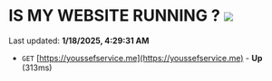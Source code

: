 # IS MY WEBSITE RUNNING ? [![](https://img.shields.io/static/v1?label=Sponsor&message=%E2%9D%A4&logo=GitHub&color=%23fe8e86)](https://github.com/sponsors/Youssef-Lehmam)

Last updated: **1/18/2025, 4:29:31 AM**

- `GET` [https://youssefservice.me](https://youssefservice.me) - **Up** (313ms)
